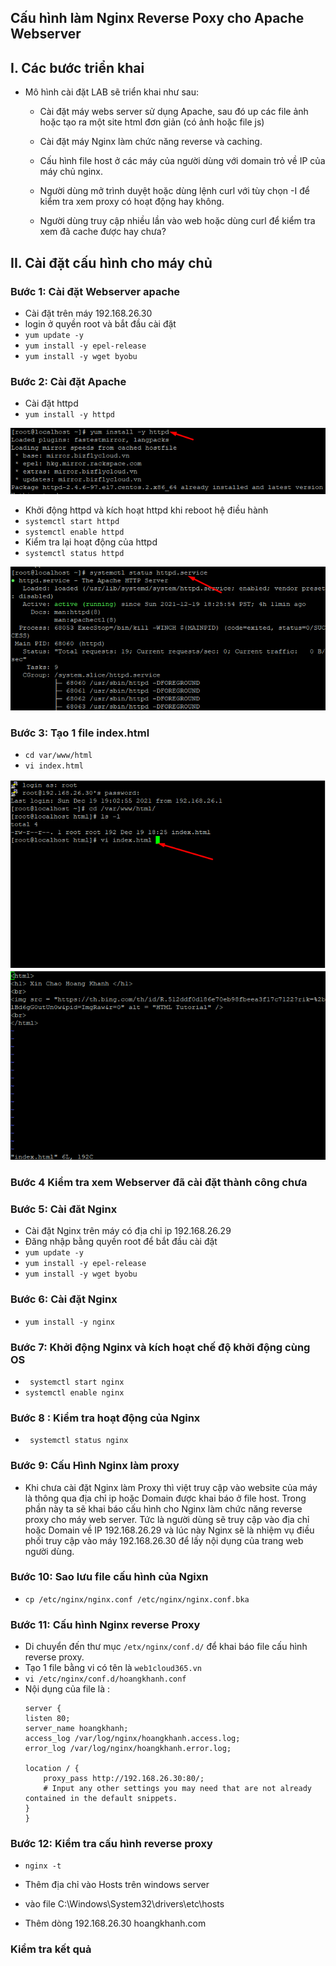 ## Cấu hình làm Nginx Reverse Poxy cho Apache Webserver
## I. Các bước triển khai 
- Mô hình cài đặt LAB sẽ triển khai như sau:
    + Cài đặt máy webs server sử dụng Apache, sau đó up các file ảnh hoặc tạo ra một site html đơn giản (có ảnh hoặc file js)

    + Cài đặt máy Nginx làm chức năng reverse và caching.

    + Cấu hình file host ở các máy của người dùng với domain  trỏ về IP của máy chủ nginx.

    + Người dùng mở trình duyệt hoặc dùng lệnh curl với tùy chọn -I để kiểm tra xem proxy có hoạt động hay không.

    + Người dùng truy cập nhiều lần vào web hoặc dùng curl để kiểm tra xem đã cache được hay chưa?

## II. Cài đặt cấu hình cho máy chủ
### Bước 1: Cài đặt Webserver apache 
- Cài đặt trên máy 192.168.26.30
- login ở quyền root và bắt đầu cài đặt
- `yum update -y `
- `yum install -y epel-release` 
- `yum install -y wget byobu `
### Bước 2: Cài đặt Apache
- Cài đặt httpd
- `yum install -y httpd`
<img src="../img/pr1.png">

- Khởi động httpd và kích hoạt httpd khi reboot hệ điều hành
- `systemctl start httpd`
- `systemctl enable httpd`
- Kiểm tra lại hoạt động của httpd
- `systemctl status httpd`

<img src="../img/pr4.png">


### Bước 3:  Tạo 1 file index.html
- `cd var/www/html`
- ` vi index.html `
<img src="../img/pr2.png">

<img src="../img/pr3.png">



### Bước 4  Kiểm tra xem Webserver đã cài đặt thành công chưa


### Bước 5: Cài đăt Nginx
- Cài đặt Nginx trên máy có địa chỉ ip 192.168.26.29
- Đăng nhập bằng quyền root để bắt đầu cài đặt
- `yum update -y `
- `yum install -y epel-release` 
- `yum install -y wget byobu `
### Bước 6: Cài đặt Nginx 
- `yum install -y nginx`

### Bước 7: Khởi động Nginx và kích hoạt chế độ khởi động cùng OS
- ` systemctl start nginx`
- `systemctl enable nginx`

### Bước 8 : Kiểm tra hoạt động của Nginx
- ` systemctl status nginx`

### Bước 9: Cấu Hình Nginx làm proxy
- Khi chưa cài đặt Nginx làm Proxy thì việt truy cập vào website của máy là thông qua địa chỉ ip hoặc Domain được khai báo ở file host. Trong phần này ta sẽ khai báo cấu hình cho Nginx làm chức năng reverse proxy cho máy web server. Tức là người dùng sẽ truy cập vào địa chỉ hoặc Domain về IP 192.168.26.29 và lúc này Nginx sẽ là nhiệm vụ điều phối truy cập vào máy 192.168.26.30 để lấy nội dụng của trang web người dùng.
### Bước 10: Sao lưu file cấu hình của Ngixn
- `cp /etc/nginx/nginx.conf /etc/nginx/nginx.conf.bka`
### Bước 11: Cấu hình Nginx reverse Proxy
- Di chuyển đến thư mục `/etx/nginx/conf.d/` để khai báo file cấu hình reverse proxy.
- Tạo 1 file bằng vi có tên là `web1cloud365.vn`
- `vi /etc/nginx/conf.d/hoangkhanh.conf`
- Nội dụng của file là :
    ``` 
    server {
    listen 80;
    server_name hoangkhanh;
    access_log /var/log/nginx/hoangkhanh.access.log;
    error_log /var/log/nginx/hoangkhanh.error.log;
    
    location / {
        proxy_pass http://192.168.26.30:80/;
        # Input any other settings you may need that are not already contained in the default snippets.
    }
    }

### Bước 12: Kiểm tra cấu hình reverse proxy
- `nginx -t`

- Thêm địa chỉ vào Hosts trên windows server
- vào file C:\Windows\System32\drivers\etc\hosts 
- Thêm dòng 192.168.26.30 hoangkhanh.com

###  Kiểm tra kết quả 
